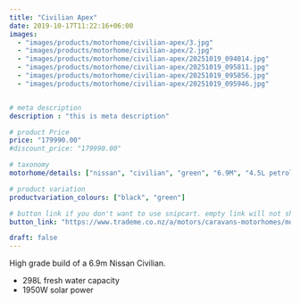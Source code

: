 ```yaml
---
title: "Civilian Apex"
date: 2019-10-17T11:22:16+06:00
images: 
  - "images/products/motorhome/civilian-apex/3.jpg"
  - "images/products/motorhome/civilian-apex/2.jpg"
  - "images/products/motorhome/civilian-apex/20251019_094014.jpg"
  - "images/products/motorhome/civilian-apex/20251019_095811.jpg"
  - "images/products/motorhome/civilian-apex/20251019_095856.jpg"
  - "images/products/motorhome/civilian-apex/20251019_095946.jpg"


# meta description
description : "this is meta description"

# product Price
price: "179990.00"
#discount_price: "179990.00"

# taxonomy
motorhome/details: ["nissan", "civilian", "green", "6.9M", "4.5L petrol"]

# product variation
productvariation_colours: ["black", "green"]

# button link if you don't want to use snipcart. empty link will not show button
button_link: "https://www.trademe.co.nz/a/motors/caravans-motorhomes/motorhomes/search?search_string=EpicLines%20Civilian%20Apex"

draft: false
---
```


High grade build of a 6.9m Nissan Civilian.

* 298L fresh water capacity
* 1950W solar power

